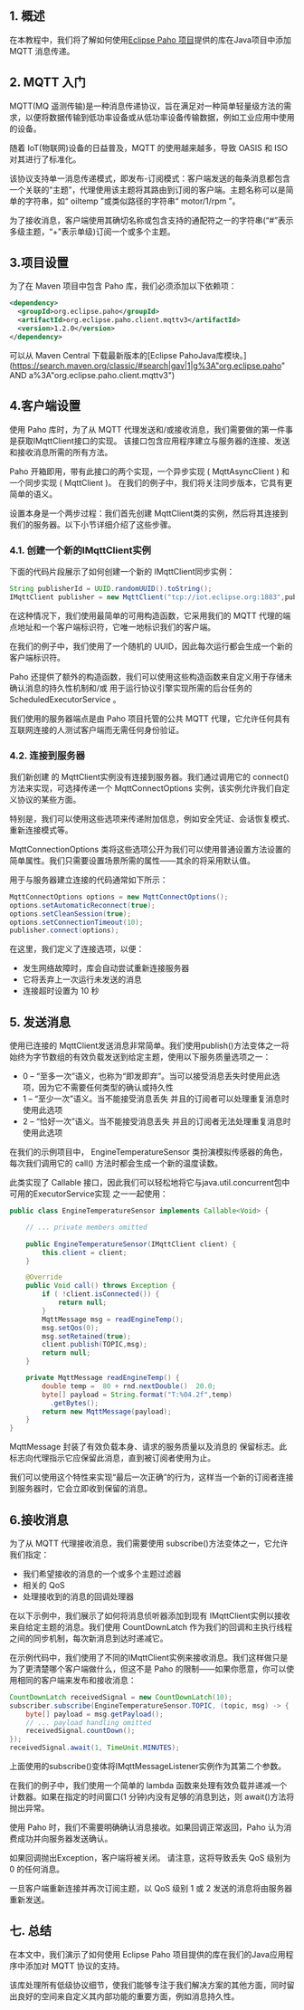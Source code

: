 ## 1. 概述

在本教程中，我们将了解如何使用[Eclipse Paho 项目](https://www.eclipse.org/paho/)提供的库在Java项目中添加 MQTT 消息传递。

## 2. MQTT 入门

MQTT(MQ 遥测传输)是一种消息传递协议，旨在满足对一种简单轻量级方法的需求，以便将数据传输到低功率设备或从低功率设备传输数据，例如工业应用中使用的设备。

随着 IoT(物联网)设备的日益普及，MQTT 的使用越来越多，导致 OASIS 和 ISO 对其进行了标准化。

该协议支持单一消息传递模式，即发布-订阅模式：客户端发送的每条消息都包含一个关联的“主题”，代理使用该主题将其路由到订阅的客户端。主题名称可以是简单的字符串，如“ oiltemp ”或类似路径的字符串“ motor/1/rpm ”。

为了接收消息，客户端使用其确切名称或包含支持的通配符之一的字符串(“#”表示多级主题，“+”表示单级)订阅一个或多个主题。

## 3.项目设置

为了在 Maven 项目中包含 Paho 库，我们必须添加以下依赖项：

```xml
<dependency>
  <groupId>org.eclipse.paho</groupId>
  <artifactId>org.eclipse.paho.client.mqttv3</artifactId>
  <version>1.2.0</version>
</dependency>
```

 可以从 Maven Central 下载最新版本的[Eclipse PahoJava库模块。](https://search.maven.org/classic/#search|gav|1|g%3A"org.eclipse.paho" AND a%3A"org.eclipse.paho.client.mqttv3")

## 4.客户端设置

使用 Paho 库时，为了从 MQTT 代理发送和/或接收消息，我们需要做的第一件事是获取IMqttClient接口的实现。 该接口包含应用程序建立与服务器的连接、发送和接收消息所需的所有方法。

Paho 开箱即用，带有此接口的两个实现，一个异步实现 ( MqttAsyncClient ) 和一个同步实现 ( MqttClient )。 在我们的例子中，我们将关注同步版本，它具有更简单的语义。

设置本身是一个两步过程：我们首先创建 MqttClient类的实例，然后将其连接到我们的服务器。以下小节详细介绍了这些步骤。

### 4.1. 创建一个新的IMqttClient实例

下面的代码片段展示了如何创建一个新的 IMqttClient同步实例：

```java
String publisherId = UUID.randomUUID().toString();
IMqttClient publisher = new MqttClient("tcp://iot.eclipse.org:1883",publisherId);
```

在这种情况下，我们使用最简单的可用构造函数，它采用我们的 MQTT 代理的端点地址和一个客户端标识符，它唯一地标识我们的客户端。

在我们的例子中，我们使用了一个随机的 UUID，因此每次运行都会生成一个新的客户端标识符。

Paho 还提供了额外的构造函数，我们可以使用这些构造函数来自定义用于存储未确认消息的持久性机制和/或 用于运行协议引擎实现所需的后台任务的ScheduledExecutorService 。

我们使用的服务器端点是由 Paho 项目托管的公共 MQTT 代理，它允许任何具有互联网连接的人测试客户端而无需任何身份验证。

### 4.2. 连接到服务器

我们新创建 的 MqttClient实例没有连接到服务器。我们通过调用它的 connect()方法来实现，可选择传递一个 MqttConnectOptions 实例，该实例允许我们自定义协议的某些方面。

特别是，我们可以使用这些选项来传递附加信息，例如安全凭证、会话恢复模式、重新连接模式等。

MqttConnectionOptions 类将这些选项公开为我们可以使用普通设置方法设置的简单属性。我们只需要设置场景所需的属性——其余的将采用默认值。

用于与服务器建立连接的代码通常如下所示：

```java
MqttConnectOptions options = new MqttConnectOptions();
options.setAutomaticReconnect(true);
options.setCleanSession(true);
options.setConnectionTimeout(10);
publisher.connect(options);
```

在这里，我们定义了连接选项，以便：

-   发生网络故障时，库会自动尝试重新连接服务器
-   它将丢弃上一次运行未发送的消息
-   连接超时设置为 10 秒

## 5. 发送消息

使用已连接的 MqttClient发送消息非常简单。我们使用publish()方法变体之一将始终为字节数组的有效负载发送到给定主题，使用以下服务质量选项之一：

-   0 – “至多一次”语义，也称为“即发即弃”。当可以接受消息丢失时使用此选项，因为它不需要任何类型的确认或持久性
-   1 – “至少一次”语义。当不能接受消息丢失 并且的订阅者可以处理重复消息时使用此选项
-   2 – “恰好一次”语义。当不能接受消息丢失 并且的订阅者无法处理重复消息时使用此选项

在我们的示例项目中， EngineTemperatureSensor 类扮演模拟传感器的角色，每次我们调用它的 call() 方法时都会生成一个新的温度读数。

此类实现了 Callable 接口，因此我们可以轻松地将它与java.util.concurrent包中可用的ExecutorService实现 之一一起使用：

```java
public class EngineTemperatureSensor implements Callable<Void> {

    // ... private members omitted
    
    public EngineTemperatureSensor(IMqttClient client) {
        this.client = client;
    }

    @Override
    public Void call() throws Exception {        
        if ( !client.isConnected()) {
            return null;
        }           
        MqttMessage msg = readEngineTemp();
        msg.setQos(0);
        msg.setRetained(true);
        client.publish(TOPIC,msg);        
        return null;        
    }

    private MqttMessage readEngineTemp() {             
        double temp =  80 + rnd.nextDouble()  20.0;        
        byte[] payload = String.format("T:%04.2f",temp)
          .getBytes();        
        return new MqttMessage(payload);           
    }
}
```

MqttMessage 封装了有效负载本身、请求的服务质量以及消息的 保留标志。此标志向代理指示它应保留此消息，直到被订阅者使用为止。

我们可以使用这个特性来实现“最后一次正确”的行为，这样当一个新的订阅者连接到服务器时，它会立即收到保留的消息。

## 6.接收消息

为了从 MQTT 代理接收消息，我们需要使用 subscribe()方法变体之一，它允许我们指定：

-   我们希望接收的消息的一个或多个主题过滤器
-   相关的 QoS
-   处理接收到的消息的回调处理器

在以下示例中，我们展示了如何将消息侦听器添加到现有 IMqttClient实例以接收来自给定主题的消息。我们使用 CountDownLatch 作为我们的回调和主执行线程之间的同步机制，每次新消息到达时递减它。

在示例代码中，我们使用了不同的IMqttClient实例来接收消息。我们这样做只是为了更清楚哪个客户端做什么，但这不是 Paho 的限制——如果你愿意，你可以使用相同的客户端来发布和接收消息：

```java
CountDownLatch receivedSignal = new CountDownLatch(10);
subscriber.subscribe(EngineTemperatureSensor.TOPIC, (topic, msg) -> {
    byte[] payload = msg.getPayload();
    // ... payload handling omitted
    receivedSignal.countDown();
});    
receivedSignal.await(1, TimeUnit.MINUTES);
```

上面使用的subscribe()变体将IMqttMessageListener实例作为其第二个参数。

在我们的例子中，我们使用一个简单的 lambda 函数来处理有效负载并递减一个计数器。如果在指定的时间窗口(1 分钟)内没有足够的消息到达，则 await()方法将抛出异常。

使用 Paho 时，我们不需要明确确认消息接收。如果回调正常返回，Paho 认为消费成功并向服务器发送确认。

如果回调抛出Exception，客户端将被关闭。 请注意，这将导致丢失 QoS 级别为 0 的任何消息。

一旦客户端重新连接并再次订阅主题，以 QoS 级别 1 或 2 发送的消息将由服务器重新发送。

## 七. 总结

在本文中，我们演示了如何使用 Eclipse Paho 项目提供的库在我们的Java应用程序中添加对 MQTT 协议的支持。

该库处理所有低级协议细节，使我们能够专注于我们解决方案的其他方面，同时留出良好的空间来自定义其内部功能的重要方面，例如消息持久性。